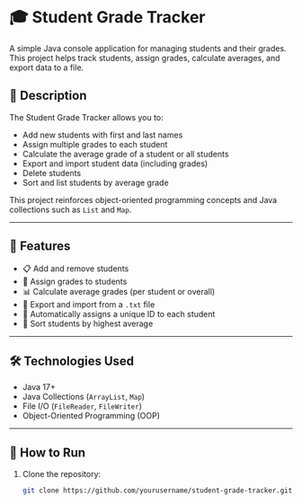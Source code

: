 # 🎓 Student Grade Tracker

A simple Java console application for managing students and their grades. This project helps track students, assign grades, calculate averages, and export data to a file.

## 📌 Description

The Student Grade Tracker allows you to:

- Add new students with first and last names
- Assign multiple grades to each student
- Calculate the average grade of a student or all students
- Export and import student data (including grades)
- Delete students
- Sort and list students by average grade

This project reinforces object-oriented programming concepts and Java collections such as `List` and `Map`.

---

## 🚀 Features

- 📋 Add and remove students
- 🎯 Assign grades to students
- 📊 Calculate average grades (per student or overall)
- 🧾 Export and import from a `.txt` file
- 🔢 Automatically assigns a unique ID to each student
- 🥇 Sort students by highest average

---

## 🛠️ Technologies Used

- Java 17+
- Java Collections (`ArrayList`, `Map`)
- File I/O (`FileReader`, `FileWriter`)
- Object-Oriented Programming (OOP)

---

## 🧪 How to Run

1. Clone the repository:
   ```bash
   git clone https://github.com/yourusername/student-grade-tracker.git
